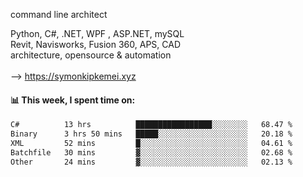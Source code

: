 command line architect

Python, C#, .NET, WPF , ASP.NET, mySQL <br>
Revit, Navisworks, Fusion 360, APS, CAD <br>
architecture, opensource & automation<br>
<br>
--> https://symonkipkemei.xyz

#### 📊 This week, I spent time on:
<!--START_SECTION:waka-->

```txt
C#          13 hrs          █████████████████░░░░░░░░   68.47 %
Binary      3 hrs 50 mins   █████░░░░░░░░░░░░░░░░░░░░   20.18 %
XML         52 mins         █░░░░░░░░░░░░░░░░░░░░░░░░   04.61 %
Batchfile   30 mins         ▓░░░░░░░░░░░░░░░░░░░░░░░░   02.68 %
Other       24 mins         ▓░░░░░░░░░░░░░░░░░░░░░░░░   02.13 %
```

<!--END_SECTION:waka-->
